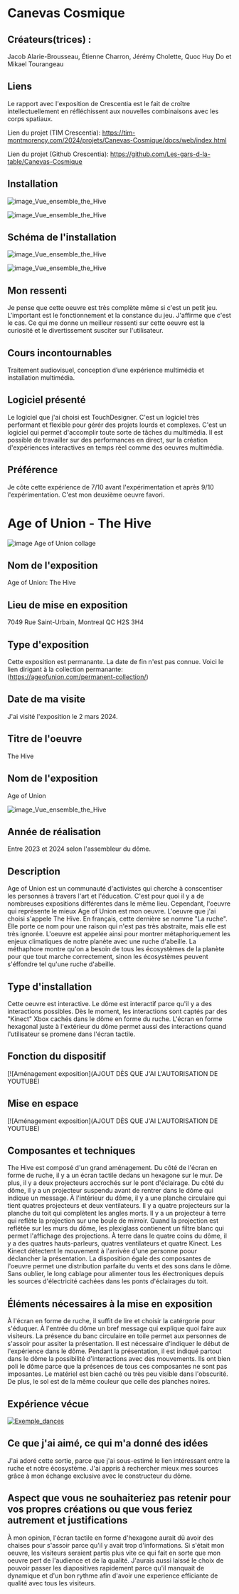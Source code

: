 # Canevas Cosmique

## Créateurs(trices) :
Jacob Alarie-Brousseau, Étienne Charron, Jérémy Cholette, Quoc Huy Do et Mikael Tourangeau 


## Liens
Le rapport avec l'exposition de Crescentia est le fait de croître intellectuellement en réfléchissent aux nouvelles combinaisons avec les corps spatiaux.

Lien du projet (TIM Crescentia):
https://tim-montmorency.com/2024/projets/Canevas-Cosmique/docs/web/index.html

Lien du projet (Github Crescentia):
https://github.com/Les-gars-d-la-table/Canevas-Cosmique


## Installation 

![image_Vue_ensemble_the_Hive](Medias/Vue_ensemble_the_Hive.JPG)

![image_Vue_ensemble_the_Hive](Medias/Vue_ensemble_the_Hive.JPG)


## Schéma de l'installation

![image_Vue_ensemble_the_Hive](Medias/Vue_ensemble_the_Hive.JPG)

![image_Vue_ensemble_the_Hive](Medias/Vue_ensemble_the_Hive.JPG)


## Mon ressenti
Je pense que cette oeuvre est très complète même si c'est un petit jeu. L'important est le fonctionnement et la constance du jeu. J'affirme que c'est le cas. Ce qui me donne un meilleur ressenti sur cette oeuvre est la curiosité et le divertissement susciter sur l'utilisateur.


## Cours incontournables
Traitement audiovisuel, conception d’une expérience multimédia et installation multimédia.


## Logiciel présenté
Le logiciel que j'ai choisi est TouchDesigner. C'est un logiciel très performant et flexible pour gérér des projets lourds et complexes. C'est un logiciel qui permet d'accomplir toute sorte de tâches du multimédia. Il est possible de travailler sur des performances en direct, sur la création d'expériences interactives en temps réel comme des oeuvres multimédia. 


## Préférence
Je côte cette expérience de 7/10 avant l'expérimentation et après 9/10 l'expérimentation. C'est mon deuxième oeuvre favori. 


# Age of Union - The Hive

![image Age of Union collage](Medias/Age_of_Union_présentation.jpg)


## Nom de l'exposition
Age of Union: The Hive

## Lieu de mise en exposition
7049 Rue Saint-Urbain, Montreal QC H2S 3H4

## Type d'exposition
Cette exposition est permanante. La date de fin n'est pas connue. Voici le lien dirigant à la collection permanante: (https://ageofunion.com/permanent-collection/)

## Date de ma visite
J'ai visité l'exposition le 2 mars 2024.

## Titre de l'oeuvre
The Hive

## Nom de l'exposition
Age of Union

![image_Vue_ensemble_the_Hive](Medias/Vue_ensemble_the_Hive.JPG)

## Année de réalisation
Entre 2023 et 2024 selon l'assembleur du dôme.

## Description
Age of Union est un communauté d'activistes qui cherche à conscentiser les personnes à travers l'art et l'éducation. C'est pour quoi il y a de nombreuses expositions différentes dans le même lieu. Cependant, l'oeuvre qui représente le mieux Age of Union est mon oeuvre. L'oeuvre que j'ai choisi s'appele The Hive. En français, cette dernière se nomme "La ruche". Elle porte ce nom pour une raison qui n'est pas très abstraite, mais elle est très ignorée. L'oeuvre est appelée ainsi pour montrer métaphoriquement les enjeux climatiques de notre planète avec une ruche d'abeille. La méthaphore montre qu'on a besoin de tous les écosystèmes de la planète pour que tout marche correctement, sinon les écosystèmes peuvent s'éffondre tel qu'une ruche d'abeille.

## Type d'installation 
Cette oeuvre est interactive. Le dôme est interactif parce qu'il y a des interactions possibles. Dès le moment, les interactions sont captés par des "Kinect" Xbox cachés dans le dôme en forme du ruche. L'écran en forme hexagonal juste à l'extérieur du dôme permet aussi des interactions quand l'utilisateur se promene dans l'écran tactile.

## Fonction du dispositif
[![Aménagement exposition](AJOUT DÈS QUE J'AI L'AUTORISATION DE YOUTUBE)

## Mise en espace 
[![Aménagement exposition](AJOUT DÈS QUE J'AI L'AUTORISATION DE YOUTUBE)

## Composantes et techniques 
The Hive est composé d'un grand aménagement. Du côté de l'écran en forme de ruche, il y a un écran tactile dedans un hexagone sur le mur. De plus, il y a deux projecteurs accrochés sur le pont d'éclairage. Du côté du dôme, il y a un projecteur suspendu avant de rentrer dans le dôme qui indique un message. À l'intérieur du dôme, il y a une planche circulaire qui tient quatres projecteurs et deux ventilateurs. Il y a quatre projecteurs sur la planche du toit qui complètent les angles morts. Il y a un projecteur à terre qui reflète la projection sur une boule de mirroir. Quand la projection est reflétée sur les murs du dôme, les plexiglass contienent un filtre blanc qui permet l'affichage des projections. À terre dans le quatre coins du dôme, il y a des quatres hauts-parleurs, quatres ventilateurs et quatre Kinect. Les Kinect détectent le mouvement à l'arrivée d'une personne poour déclancher la présentation. La disposition égale des composantes de l'oeuvre permet une distribution parfaite du vents et des sons dans le dôme. Sans oublier, le long cablage pour alimenter tous les électroniques depuis les sources d'électricité cachées dans les ponts d'éclairages du toit.


## Éléments nécessaires à la mise en exposition 
À l'écran en forme de ruche, il suffit de lire et choisir la catérgorie pour s'éduquer. À l'entrée du dôme un bref message qui explique quoi faire aux visiteurs. La présence du banc circulaire en toile permet aux personnes de s'assoir pour assiter la présentation. Il est nécessaire d'indiquer le début de l'expérience dans le dôme. Pendant la présentation, il est indiqué partout dans le dôme la possibilité d'interactions avec des mouvements. Ils ont bien poli le dôme parce que la présences de tous ces composantes ne sont pas imposantes. Le matériel est bien caché ou très peu visible dans l'obscurité. De plus, le sol est de la même couleur que celle des planches noires. 


## Expérience vécue

[![Exemple_dances](https://github.com/PerformX2/H24_V11_inspirations_CRUZ/blob/f5ef270432386ce5054f49096847431d040f3782/semaine_01/JEREMY_SHAW_phase_shifting_index/Capture_2_groupes_dansent.png)](https://www.youtube.com/watch?v=F0KPy2_7XhI?)


## Ce que j'ai aimé, ce qui m'a donné des idées
J'ai adoré cette sortie, parce que j'ai sous-estimé le lien intéressant entre la ruche et notre écosystème. J'ai appris à rechercher mieux mes sources grâce à mon échange exclusive avec le constructeur du dôme.

## Aspect que vous ne souhaiteriez pas retenir pour vos propres créations ou que vous feriez autrement et justifications
À mon opinion, l'écran tactile en forme d'hexagone aurait dû avoir des chaises pour s'assoir parce qu'il y avait trop d'informations. Si s'était mon oeuvre, les visiteurs seraient partis plus vite ce qui fait en sorte que mon oeuvre pert de l'audience et de la qualité. J'aurais aussi laissé le choix de pouvoir passer les diapositives rapidement parce qu'il manquait de dynamique et d'un bon rythme afin d'avoir une experience efficiante de qualité avec tous les visiteurs. 



